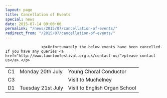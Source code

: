 ```yaml
---
layout: page
title: Cancellation of Events
special: news
date: 2015-07-14 09:00:00
permalink: "/news/2015/07/cancellation-of-events/"
redirect_from: "/2015/07/cancellation-of-events/"
---
```

<section>

                    
                    <p>Unfortunately the below events have been cancelled. If you have any queries <a href="http://www.tauntonfestival.org.uk/contact-us/">please contact us</a>.</p>
<div class="table-responsive"><table  style="width:100%; "  class="easy-table easy-table-default " border="0">
<tbody>
<tr><td >C1</td>
<td >Monday 20th July</td>
<td >Young Choral Conductor</td>
</tr>

<tr><td >C3</td>
<td ></td>
<td >Visit to Muchelney</td>
</tr>

<tr><td >D1</td>
<td >Tuesday 21st July</td>
<td >Visit to English Organ School</td>
</tr>
</tbody></table></div>

                
</section>
